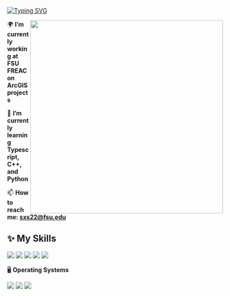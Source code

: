 [![Typing SVG](https://readme-typing-svg.herokuapp.com?duration=2500&vCenter=true&width=200&height=40&lines=Hello+World+👋)](https://git.io/typing-svg)

<a>
  <img align="right" width="450px" src="https://github-readme-stats.vercel.app/api?username=KPCOFGS&theme=tokyonight&show_icons=true"/>
</a>

🌍 **I’m currently working at FSU FREAC on ArcGIS projects**

🌱 **I’m currently learning Typescript, C++, and Python**

📫 **How to reach me: sxs22@fsu.edu**

## ✨ **My Skills**  

![](https://img.shields.io/badge/-Linux-4fc08d?style=flat-square&logo=Linux&logoColor=fff)
![](https://img.shields.io/badge/-Python-3e74a2?style=flat-square&logo=Python&logoColor=fff)
![](https://img.shields.io/badge/C++-blue.svg?style=flat&logo=c%2B%2B&logoColor=fff)
![](https://img.shields.io/badge/-JavaScript-fcc624?style=flat-square&logo=JavaScript&logoColor=fff)
![](https://img.shields.io/badge/-TypeScript-3178C6?style=flat-square&logo=TypeScript&logoColor=fff)

🖥️ **Operating Systems**

![](https://img.shields.io/badge/LinuxMint-47A248?style=flat-square&logo=linuxmint&logoColor=fff)
![](https://img.shields.io/badge/Windows11-0078d6?style=flat-square&logo=windows&logoColor=fff)
![](https://img.shields.io/badge/Ubuntu-E95420?style=flat-square&logo=ubuntu&logoColor=white)

<!--
**KPCOFGS/KPCOFGS** is a ✨ _special_ ✨ repository because its `README.md` (this file) appears on your GitHub profile.

Here are some ideas to get you started:

- 
- 
- 👯 I’m looking to collaborate on ...
- 🤔 I’m looking for help with ...
- 💬 Ask me about ...
- 

- ⚡ Fun fact: ...
-->
